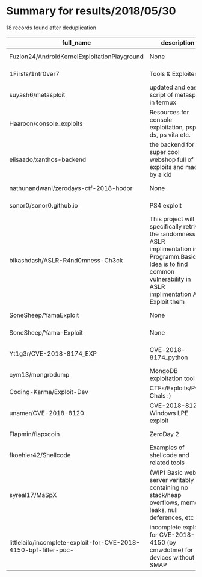 
# Summary for results/2018/05/30
    
18 records found after deduplication

| full_name | description | html_url | matched_list | matched_count | pushed_at | size | stargazers_count | language | forks_count | vul_ids |
|------------------------------------------------------------------|-----------------------------------------------------------------------------------------------------------------------------------------------------------------------------------|-------------------------------------------------------------------------------------|----------------------------------|-----------------|---------------------------|--------|--------------------|-------------|---------------|-------------------|
| Fuzion24/AndroidKernelExploitationPlayground | None | https://github.com/Fuzion24/AndroidKernelExploitationPlayground | ['exploit'] | 1 | 2018-05-30 18:46:50+00:00 | 31030 | 482 | C | 156 | [] |
| 1Firsts/1ntr0ver7 | Tools & Exploiter | https://github.com/1Firsts/1ntr0ver7 | ['exploit'] | 1 | 2018-05-30 07:03:31+00:00 | 2111 | 0 | CSS | 0 | [] |
| suyash6/metasploit | updated and easy script of metasploit in termux | https://github.com/suyash6/metasploit | ['metasploit module OR payload'] | 1 | 2018-05-30 12:04:36+00:00 | 3 | 0 | Shell | 0 | [] |
| Haaroon/console_exploits | Resources for console exploitation, psp, ds, ps vita etc. | https://github.com/Haaroon/console_exploits | ['exploit'] | 1 | 2018-05-30 11:38:51+00:00 | 3 | 5 | | 0 | [] |
| elisaado/xanthos-backend | the backend for a super cool webshop full of exploits and made by a kid | https://github.com/elisaado/xanthos-backend | ['exploit'] | 1 | 2018-05-30 08:51:19+00:00 | 1 | 0 | | 0 | [] |
| nathunandwani/zerodays-ctf-2018-hodor | None | https://github.com/nathunandwani/zerodays-ctf-2018-hodor | ['zeroday'] | 1 | 2018-05-30 08:47:29+00:00 | 25 | 0 | C# | 0 | [] |
| sonor0/sonor0.github.io | PS4 exploit | https://github.com/sonor0/sonor0.github.io | ['exploit'] | 1 | 2018-05-30 08:36:11+00:00 | 483 | 0 | JavaScript | 0 | [] |
| bikashdash/ASLR-R4nd0mness-Ch3ck | This project will specifically retrive the randomness of ASLR implimentation in a Programm.Basically Idea is to find common vulnerability in ASLR implimentation And Exploit them | https://github.com/bikashdash/ASLR-R4nd0mness-Ch3ck | ['exploit'] | 1 | 2018-05-30 08:00:17+00:00 | 0 | 0 | | 0 | [] |
| SoneSheep/YamaExploit | None | https://github.com/SoneSheep/YamaExploit | ['exploit'] | 1 | 2018-05-30 06:09:41+00:00 | 153 | 0 | | 0 | [] |
| SoneSheep/Yama-Exploit | None | https://github.com/SoneSheep/Yama-Exploit | ['exploit'] | 1 | 2018-05-30 03:38:04+00:00 | 0 | 0 | | 0 | [] |
| Yt1g3r/CVE-2018-8174_EXP | CVE-2018-8174_python | https://github.com/Yt1g3r/CVE-2018-8174_EXP | ['cve-2'] | 1 | 2018-05-30 03:33:14+00:00 | 6 | 134 | Python | 61 | ['CVE-2018-8174'] |
| cym13/mongrodump | MongoDB exploitation tool | https://github.com/cym13/mongrodump | ['exploit'] | 1 | 2018-05-30 06:05:25+00:00 | 44 | 0 | D | 1 | [] |
| Coding-Karma/Exploit-Dev | CTFs/Exploits/Pwn Chals :) | https://github.com/Coding-Karma/Exploit-Dev | ['exploit'] | 1 | 2018-05-30 14:33:41+00:00 | 8 | 3 | Python | 0 | [] |
| unamer/CVE-2018-8120 | CVE-2018-8120 Windows LPE exploit | https://github.com/unamer/CVE-2018-8120 | ['cve-2', 'exploit'] | 2 | 2018-05-30 13:09:54+00:00 | 357 | 461 | C++ | 207 | ['CVE-2018-8120'] |
| Flapmin/flapxcoin | ZeroDay 2 | https://github.com/Flapmin/flapxcoin | ['zeroday'] | 1 | 2018-05-30 05:28:35+00:00 | 217169 | 0 | C++ | 0 | [] |
| fkoehler42/Shellcode | Examples of shellcode and related tools | https://github.com/fkoehler42/Shellcode | ['shellcode'] | 1 | 2018-05-30 15:22:04+00:00 | 5 | 0 | Assembly | 0 | [] |
| syreal17/MaSpX | (WIP) Basic web server veritably containing no stack/heap overflows, memory leaks, null deferences, etc | https://github.com/syreal17/MaSpX | ['heap overflow'] | 1 | 2018-05-30 21:42:25+00:00 | 15921 | 0 | Ada | 1 | [] |
| littlelailo/incomplete-exploit-for-CVE-2018-4150-bpf-filter-poc- | incomplete exploit for CVE-2018-4150 (by cmwdotme) for devices without SMAP | https://github.com/littlelailo/incomplete-exploit-for-CVE-2018-4150-bpf-filter-poc- | ['cve poc', 'cve-2', 'exploit'] | 3 | 2018-05-30 14:39:55+00:00 | 12 | 6 | Objective-C | 1 | ['CVE-2018-4150'] |
